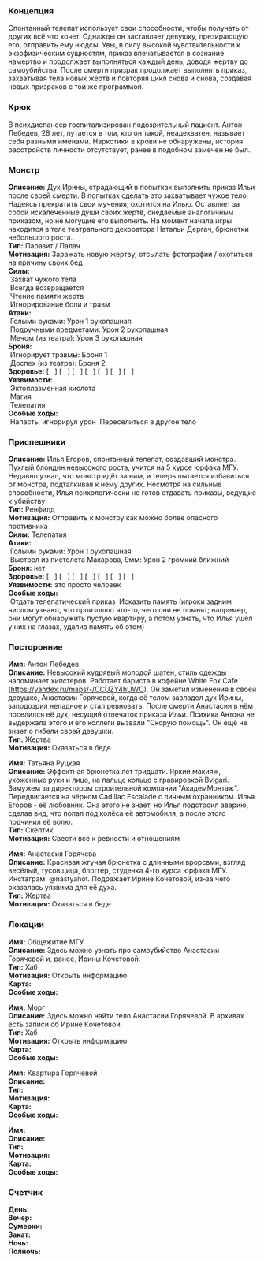 ### Концепция

Спонтанный телепат использует свои способности, чтобы получать от других всё что хочет. Однажды он заставляет девушку, презирающую его, отправить ему нюдсы. Увы, в силу высокой чувствительности к экзофизическим сущностям, приказ впечатывается в сознание намертво и продолжает выполняться каждый день, доводя жертву до самоубийства. После смерти призрак продолжает выполнять приказ, захватывая тела новых жертв и повторяя цикл снова и снова, создавая новых призраков с той же программой.

### Крюк

В психдиспансер госпитализирован подозрительный пациент. Антон Лебедев, 28 лет, путается в том, кто он такой, неадекватен, называет себя разными именами. Наркотики в крови не обнаружены, история расстройств личности отсутствует, ранее в подобном замечен не был.

### Монстр

**Описание:** Дух Ирины, страдающий в попытках выполнить приказ Ильи после своей смерти. В попытках сделать это захватывает чужое тело. Надеясь прекратить свои мучения, охотится на Илью. Оставляет за собой искалеченные души своих жертв, снедаемые аналогичным приказом, но не могущие его выполнить. На момент начала игры находится в теле театрального декоратора Натальи Дергач, брюнетки небольшого роста.  
**Тип:** Паразит / Палач  
**Мотивация:** Заражать новую жертву, отсылать фотографии / охотиться на причину своих бед   
**Силы:**  
&nbsp;Захват чужого тела  
&nbsp;Всегда возвращается  
&nbsp;Чтение памяти жертв  
&nbsp;Игнорирование боли и травм  
**Атаки:**  
&nbsp;Голыми руками: Урон 1 рукопашная  
&nbsp;Подручными предметами: Урон 2 рукопашная  
&nbsp;Мечом (из театра): Урон 3 рукопашная  
**Броня:**  
&nbsp;Игнорирует травмы: Броня 1  
&nbsp;Доспех (из театра): Броня 2  
**Здоровье:**  [ &nbsp; ] [ &nbsp; ] [ &nbsp; ] [ &nbsp; ] [ &nbsp; ] [ &nbsp; ] [ &nbsp; ]  
**Уязвимости:**  
&nbsp;Эктоплазменная кислота  
&nbsp;Магия  
&nbsp;Телепатия  
**Особые ходы:**  
&nbsp;Напасть, игнорируя урон
&nbsp;Переселиться в другое тело

### Приспешники

**Описание:** Илья Егоров, спонтанный телепат, создавший монстра. Пухлый блондин невысокого роста, учится на 5 курсе юрфака МГУ. Недавно узнал, что монстр идёт за ним, и теперь пытается избавиться от монстра, подталкивая к нему других. Несмотря на сильные способности, Илья психологически не готов отдавать приказы, ведущие к убийству  
**Тип:** Ренфилд  
**Мотивация:** Отправить к монстру как можно более опасного противника  
**Силы:** Телепатия  
**Атаки:**  
&nbsp;Голыми руками: Урон 1 рукопашная  
&nbsp;Выстрел из пистолета Макарова, 9мм: Урон 2 громкий ближний  
**Броня:** нет  
**Здоровье:**  [ &nbsp; ] [ &nbsp; ] [ &nbsp; ] [ &nbsp; ] [ &nbsp; ] [ &nbsp; ] [ &nbsp; ]  
**Уязвимости:**  это просто человек  
**Особые ходы:**  
&nbsp;Отдать телепатический приказ
&nbsp;Исказить память (игроки задним числом узнают, что произошло что-то, чего они не помнят; например, они могут обнаружить пустую квартиру, а потом узнать, что Илья ушёл у них на глазах, удалив память об этом)

### Посторонние

**Имя:** Антон Лебедев  
**Описание:** Невысокий кудрявый молодой шатен, стиль одежды напоминает хипстеров. Работает бариста в кофейне White Fox Cafe (https://yandex.ru/maps/-/CCUZY4hUWC). Он заметил изменения в своей девушке, Анастасии Горячевой, когда её телом завладел дух Ирины, заподозрил неладное и стал ревновать. После смерти Анастасии в нём поселился её дух, несущий отпечаток приказа Ильи. Психика Антона не выдержала этого и его коллеги вызвали "Скорую помощь". Он ещё не знает о гибели своей девушки.  
**Тип:** Жертва  
**Мотивация:** Оказаться в беде  

**Имя:** Татьяна Руцкая  
**Описание:** Эффектная брюнетка лет тридцати. Яркий макияж, ухоженные руки и лицо, на пальце кольцо с гравировкой Bvlgari. Замужем за директором строительной компании "АкадемМонтаж". Передвигается на чёрном Cadillac Escalade с личным охранником. Илья Егоров - её любовник. Она этого не знает, но Илья подстроил аварию, сделав вид, что попал под колёса её автомобиля, а после этого подчинил её волю.   
**Тип:** Скептик  
**Мотивация:** Свести всё к ревности и отношениям  

**Имя:** Анастасия Горячева  
**Описание:** Красивая жгучая брюнетка с длинными врорсвми, взгляд весёлый, тусовщица, блоггер, студенка 4-го курса юрфака МГУ. Инстаграм: @nastyahot. Подражает Ирине Кочетовой, из-за чего оказалась уязвима для её духа.   
**Тип:** Жертва  
**Мотивация:** Оказаться в беде  


### Локации

**Имя:** Общежитие МГУ  
**Описание:** Здесь можно узнать про самоубийство Анастасии Горячевой и, ранее, Ирины Кочетовой.   
**Тип:** Хаб  
**Мотивация:** Открыть информацию  
**Карта:**  
**Особые ходы:**  

**Имя:** Морг  
**Описание:** Здесь можно найти тело Анастасии Горячевой. В архивах есть записи об Ирине Кочетовой.  
**Тип:** Хаб  
**Мотивация:** Открыть информацию  
**Карта:**  
**Особые ходы:**  

**Имя:** Квартира Горячевой  
**Описание:**  
**Тип:**  
**Мотивация:**  
**Карта:**  
**Особые ходы:**  


**Имя:**  
**Описание:**  
**Тип:**  
**Мотивация:**  
**Карта:**  
**Особые ходы:**  

### Счетчик

**День:**  
**Вечер:**  
**Сумерки:**  
**Закат:**  
**Ночь:**  
**Полночь:**  
